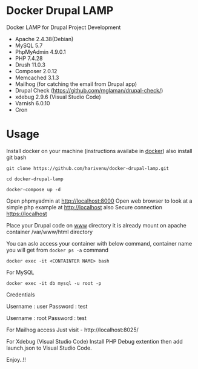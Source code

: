 # Docker Drupal LAMP

Docker LAMP for Drupal Project Development

* Apache 2.4.38(Debian)
* MySQL 5.7
* PhpMyAdmin 4.9.0.1
* PHP 7.4.28
* Drush 11.0.3
* Composer 2.0.12
* Memcached 3.1.3
* Mailhog (for catching the email from Drupal app)
* Drupal Check (https://github.com/mglaman/drupal-check/)
* xdebug 2.9.6 (Visual Studio Code)
* Varnish 6.0.10
* Cron

# Usage

Install docker on your machine (instructions availabe in [docker](https://www.docker.com/products/docker-desktop)) also install git bash

```
git clone https://github.com/harivenu/docker-drupal-lamp.git

cd docker-drupal-lamp

docker-compose up -d
```

Open phpmyadmin at [http://localhost:8000](http://localhost:8000)
Open web browser to look at a simple php example at [http://localhost](http://localhost:8001) also Secure connection [https://localhost](https://localhost)

Place your Drupal code on [www](https://github.com/harivenu/docker-drupal-lamp/tree/master/www) directory it is already mount on apache container /var/www/html directory

You can aslo access your container with below command, container name you will get from `docker ps -a` command
```
docker exec -it <CONTAINTER NAME> bash
```

For MySQL
```
docker exec -it db mysql -u root -p
```
Credentials

Username : user
Password : test

Username : root
Password : test

For Mailhog access
Just visit - http://localhost:8025/

For Xdebug (Visual Studio Code)
Install PHP Debug extention then add launch.json to Visual Studio Code.

Enjoy..!!
